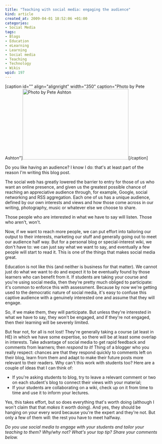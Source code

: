 ```yaml
--- 
title: "Teaching with social media: engaging the audience"
kind: article
created_at: 2009-04-01 18:52:06 +01:00
categories: 
- Social Media
tags: 
- Blogs
- Education
- eLearning
- Learning
- Social media
- Teaching
- Technology
- Wikis
wpid: 197
---
```

[caption id="" align="alignright" width="350" caption="Photo by Pete Ashton"]<a href="http://www.flickr.com/photos/51035602859@N01/814099991"><img class=" " src="http://farm2.static.flickr.com/1235/814099991_1114cdd4a0.jpg" alt="Photo by Pete Ashton" width="350" height="233" /></a>[/caption]

Do you like having an audience? I know I do: that's at least part of the reason I'm writing this blog post.

The social web has greatly lowered the barrier to entry for those of us who want an online presence, and given us the greatest possible chance of reaching an appreciative audience through, for example, Google, social networking and RSS aggregation. Each one of us has a unique audience, defined by our own interests and views and how those come across in our writing, photography, music or whatever else we choose to share.

Those people who are interested in what we have to say will listen. Those who aren't, won't.

Now, if we want to reach more people, we can put effort into tailoring our output to their interests, marketing our stuff and generally going out to meet our audience half way. But for a personal blog or special-interest wiki, we don't have to: we can just say what we want to say, and eventually a few people will start to read it. This is one of the things that makes social media great.

Education is not like this (and neither is business for that matter). We cannot just do what we want to do and expect it to be eventually found by those learners who can benefit from it. If students are taking your course and you're using social media, then they're pretty much obliged to participate: it's common to enforce this with assessment. Because by now we're getting used to the democratic nature of social media, it's easy to confuse this captive audience with a genuinely interested one and assume that they will engage.

So, if we make them, they will participate. But unless they're interested in what we have to say, they won't be engaged, and if they're not engaged, then their learning will be severely limited.

But fear not, for all is not lost! They're generally taking a course (at least in HE) in which we have some expertise, so there will be at least some overlap in interests. Take advantage of social media to get rapid feedback and comments from learners; then <em>respond to it</em><em>!</em> Thing of a blogger who you really respect: chances are that they respond quickly to comments left on their blog, learn from them and adapt to make their future posts more relevant to their readers. Why can't this work with students too? Here are a couple of ideas that I can think of:
<ul>
	<li>If you're asking students to blog, try to leave a relevant comment or two on each student's blog to connect their views with your material;</li>
	<li>If your students are collaborating on a wiki, check up on it from time to time and use it to inform your lectures.</li>
</ul>
Yes, this takes effort, but so does everything that's worth doing (although I won't claim that that <em>makes</em> it worth doing). And yes, they should be hanging on your every word because you're the expert and they're not. But only a few of them will: the rest you have to meet halfway.

<em>Do you use social media to engage with your students and tailor your teaching to them? Why/why not? What's your top tip? Share your comments below.</em>
